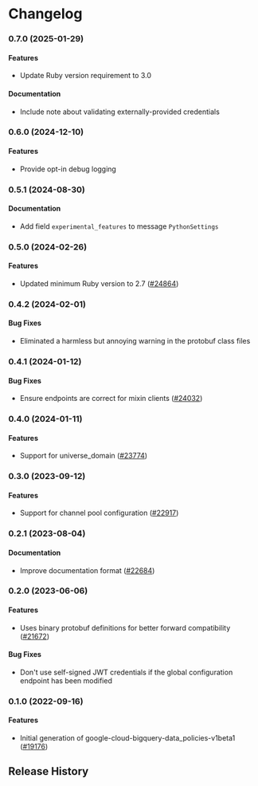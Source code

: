 # Changelog

### 0.7.0 (2025-01-29)

#### Features

* Update Ruby version requirement to 3.0 
#### Documentation

* Include note about validating externally-provided credentials 

### 0.6.0 (2024-12-10)

#### Features

* Provide opt-in debug logging 

### 0.5.1 (2024-08-30)

#### Documentation

* Add field `experimental_features` to message `PythonSettings` 

### 0.5.0 (2024-02-26)

#### Features

* Updated minimum Ruby version to 2.7 ([#24864](https://github.com/googleapis/google-cloud-ruby/issues/24864)) 

### 0.4.2 (2024-02-01)

#### Bug Fixes

* Eliminated a harmless but annoying warning in the protobuf class files 

### 0.4.1 (2024-01-12)

#### Bug Fixes

* Ensure endpoints are correct for mixin clients ([#24032](https://github.com/googleapis/google-cloud-ruby/issues/24032)) 

### 0.4.0 (2024-01-11)

#### Features

* Support for universe_domain ([#23774](https://github.com/googleapis/google-cloud-ruby/issues/23774)) 

### 0.3.0 (2023-09-12)

#### Features

* Support for channel pool configuration ([#22917](https://github.com/googleapis/google-cloud-ruby/issues/22917)) 

### 0.2.1 (2023-08-04)

#### Documentation

* Improve documentation format ([#22684](https://github.com/googleapis/google-cloud-ruby/issues/22684)) 

### 0.2.0 (2023-06-06)

#### Features

* Uses binary protobuf definitions for better forward compatibility ([#21672](https://github.com/googleapis/google-cloud-ruby/issues/21672)) 
#### Bug Fixes

* Don't use self-signed JWT credentials if the global configuration endpoint has been modified 

### 0.1.0 (2022-09-16)

#### Features

* Initial generation of google-cloud-bigquery-data_policies-v1beta1 ([#19176](https://github.com/googleapis/google-cloud-ruby/issues/19176)) 

## Release History
